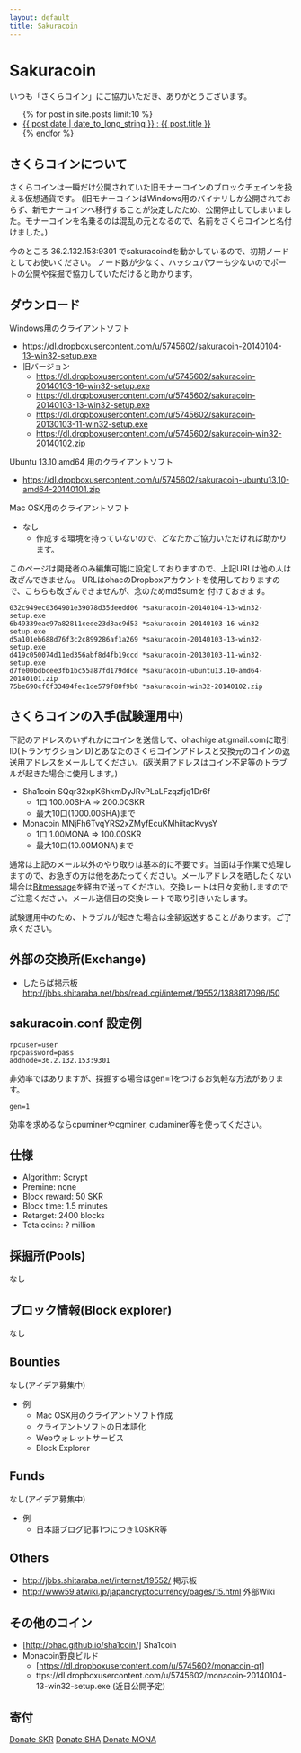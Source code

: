 ```yaml
---
layout: default
title: Sakuracoin
---
```


# Sakuracoin

いつも「さくらコイン」にご協力いただき、ありがとうございます。

<ul>
{% for post in site.posts limit:10 %}
<li>
<a href="/sakuracoin/{{post.url}}">{{ post.date | date_to_long_string }} : {{ post.title }}</a>
</li>
{% endfor %}
</ul>

## さくらコインについて

さくらコインは一瞬だけ公開されていた旧モナーコインのブロックチェインを扱える仮想通貨です。
(旧モナーコインはWindows用のバイナリしか公開されておらず、新モナーコインへ移行することが決定したため、公開停止してしまいました。モナーコインを名乗るのは混乱の元となるので、名前をさくらコインと名付けました。)

今のところ 36.2.132.153:9301 でsakuracoindを動かしているので、初期ノードとしてお使いください。
ノード数が少なく、ハッシュパワーも少ないのでポートの公開や採掘で協力していただけると助かります。

## ダウンロード

Windows用のクライアントソフト

* https://dl.dropboxusercontent.com/u/5745602/sakuracoin-20140104-13-win32-setup.exe
* 旧バージョン
  * https://dl.dropboxusercontent.com/u/5745602/sakuracoin-20140103-16-win32-setup.exe
  * https://dl.dropboxusercontent.com/u/5745602/sakuracoin-20140103-13-win32-setup.exe
  * https://dl.dropboxusercontent.com/u/5745602/sakuracoin-20130103-11-win32-setup.exe
  * https://dl.dropboxusercontent.com/u/5745602/sakuracoin-win32-20140102.zip

Ubuntu 13.10 amd64 用のクライアントソフト

* https://dl.dropboxusercontent.com/u/5745602/sakuracoin-ubuntu13.10-amd64-20140101.zip

Mac OSX用のクライアントソフト

* なし
  * 作成する環境を持っていないので、どなたかご協力いただければ助かります。

このページは開発者のみ編集可能に設定しておりますので、上記URLは他の人は改ざんできません。
URLはohacのDropboxアカウントを使用しておりますので、こちらも改ざんできませんが、念のためmd5sumを
付けておきます。

    032c949ec0364901e39078d35deedd06 *sakuracoin-20140104-13-win32-setup.exe
    6b49339eae97a82811cede23d8ac9d53 *sakuracoin-20140103-16-win32-setup.exe
    d5a101eb688d76f3c2c899286af1a269 *sakuracoin-20140103-13-win32-setup.exe
    d419c050074d11ed356abf8d4fb19ccd *sakuracoin-20130103-11-win32-setup.exe
    d7fe00bdbcee3fb1bc55a87fd179ddce *sakuracoin-ubuntu13.10-amd64-20140101.zip
    75be690cf6f33494fec1de579f80f9b0 *sakuracoin-win32-20140102.zip

## さくらコインの入手(試験運用中)

下記のアドレスのいずれかにコインを送信して、ohachige.at.gmail.comに取引ID(トランザクションID)とあなたのさくらコインアドレスと交換元のコインの返送用アドレスをメールしてください。(返送用アドレスはコイン不足等のトラブルが起きた場合に使用します。)

* Sha1coin SQqr32xpK6hkmDyJRvPLaLFzqzfjq1Dr6f
  * 1口 100.00SHA => 200.00SKR
  * 最大10口(1000.00SHA)まで
* Monacoin MNjFh6TvqYRS2xZMyfEcuKMhiitacKvysY
  * 1口 1.00MONA => 100.00SKR
  * 最大10口(10.00MONA)まで

通常は上記のメール以外のやり取りは基本的に不要です。当面は手作業で処理しますので、お急ぎの方は他をあたってください。メールアドレスを晒したくない場合は[Bitmessage]を経由で送ってください。交換レートは日々変動しますのでご注意ください。メール送信日の交換レートで取り引きいたします。

試験運用中のため、トラブルが起きた場合は全額返送することがあります。ご了承ください。

## 外部の交換所(Exchange)

* したらば掲示板 http://jbbs.shitaraba.net/bbs/read.cgi/internet/19552/1388817096/l50

## sakuracoin.conf 設定例

    rpcuser=user
    rpcpassword=pass
    addnode=36.2.132.153:9301

非効率ではありますが、採掘する場合はgen=1をつけるお気軽な方法があります。

    gen=1

効率を求めるならcpuminerやcgminer, cudaminer等を使ってください。

## 仕様

* Algorithm: Scrypt
* Premine: none
* Block reward: 50 SKR
* Block time: 1.5 minutes
* Retarget: 2400 blocks
* Totalcoins: ? million

## 採掘所(Pools)

なし

## ブロック情報(Block explorer)

なし

## Bounties

なし(アイデア募集中)

* 例
  * Mac OSX用のクライアントソフト作成
  * クライアントソフトの日本語化
  * Webウォレットサービス
  * Block Explorer

## Funds

なし(アイデア募集中)

* 例
  * 日本語ブログ記事1つにつき1.0SKR等

## Others

* http://jbbs.shitaraba.net/internet/19552/ 掲示板
* http://www59.atwiki.jp/japancryptocurrency/pages/15.html 外部Wiki

## その他のコイン

* [http://ohac.github.io/sha1coin/] Sha1coin
* Monacoin野良ビルド
  * [https://dl.dropboxusercontent.com/u/5745602/monacoin-qt]
  * ttps://dl.dropboxusercontent.com/u/5745602/monacoin-20140104-13-win32-setup.exe (近日公開予定)

## 寄付

[Donate SKR]
[Donate SHA]
[Donate MONA]

[Donate SKR]: sakuracoin:MTu6jrxp5xD6RHWeZUEpw7X5WnpmEzYTkd
[Donate SHA]: sha1coin:SQqr32xpK6hkmDyJRvPLaLFzqzfjq1Dr6f
[Donate MONA]: monacoin:MNjFh6TvqYRS2xZMyfEcuKMhiitacKvysY
[Bitmessage]: https://bitmessage.ch/
